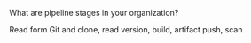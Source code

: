 What are pipeline stages in your organization?

Read form Git and clone, read version, build, artifact push, scan 